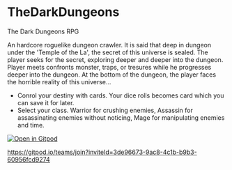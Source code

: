 # TheDarkDungeons
The Dark Dungeons RPG

An hardcore roguelike dungeon crawler.
It is said that deep in dungeon under the 'Temple of the La', the secret of this universe is sealed. The player seeks for the secret, exploring deeper and deeper into the dungeon. Player meets confronts monster, traps, or tresures while he progresses deeper into the dungeon. At the bottom of the dungeon, the player faces the horrible reality of this universe...

- Conrol your destiny with cards. Your dice rolls becomes card which you can save it for later. 
- Select your class. Warrior for crushing enemies, Assassin for assassinating enemies without noticing, Mage for manipulating enemies and time.

[![Open in Gitpod](https://gitpod.io/button/open-in-gitpod.svg)](https://gitpod.io/#https://github.com/chaeripicker/TheDarkDungeons)

https://gitpod.io/teams/join?inviteId=3de96673-9ac8-4c1b-b9b3-60956fcd9274
